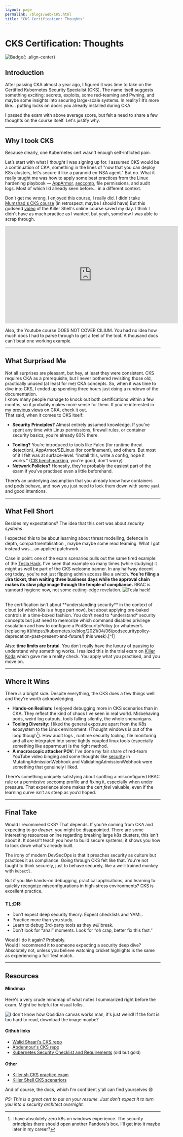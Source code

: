 ```yaml
---
layout: page
permalink: /blogs/web/CKS.html
title: "CKS Certification: Thoughts"
---
```


#  CKS Certification: Thoughts

![Badge](/images/resources/CKS_badge_1.png){: .align-center}


<!-- <figure  class="align-center" >
  <img src="{{ site.url }}{{ site.baseurl }}/images/resources/CKS_badge_1.png" alt="">
</figure> 
<br> -->

## Introduction
After passing CKA almost a year ago, I figured it was time to take on the Certified Kubernetes Security Specialist (CKS). The name itself suggests something exciting: secrets, exploits, some red-teaming and Pwning, and maybe some insights into securing large-scale systems. In reality? It’s more like... putting locks on doors you already installed during CKA.

I passed the exam with above average score, but felt a need to share a few thoughts on the course itself. Let's justify why.

---
## Why I took CKS
Because clearly, one Kubernetes cert wasn't enough self-inflicted pain.


Let’s start with what I *thought* I was signing up for. I assumed CKS would be a continuation of CKA, something in the lines of "now that you can deploy K8s clusters, let's secure it like a paranoid ex-NSA agent." 
But no. What it really taught me was how to apply some best practices from the Linux hardening playbook — [AppArmor](https://apparmor.net/), [seccomp](https://en.wikipedia.org/wiki/Seccomp), file permissions, and audit logs. Most of which I’d already seen before... in a different context.

Don't get me wrong, I enjoyed this course, I really did. I didn't take [Mumshad's CKS course](https://kodekloud.com/courses/certified-kubernetes-security-specialist-cks) (in retrospect, maybe I should have) But this godsend [video](https://www.youtube.com/watch?v=d9xfB5qaOfg) of the Killer Shell's online course saved my day. I think I didn't have as much practice as I wanted, but yeah, somehow I was able to scrap through.

<!-- <iframe width="420" height="315" src="http://www.youtube.com/embed/d9xfB5qaOfg" frameborder="0" allowfullscreen></iframe> -->
<iframe width="560" height="315" src="https://www.youtube.com/embed/d9xfB5qaOfg?si=rzgDZ21skAB7UbXv" title="YouTube video player" frameborder="0" allow="accelerometer; autoplay; clipboard-write; encrypted-media; gyroscope; picture-in-picture; web-share" referrerpolicy="strict-origin-when-cross-origin" allowfullscreen></iframe>


Also, the Youtube course DOES NOT COVER CILIUM. You had no idea how much docs I had to parse through to get a feel of the tool. A thousand docs can’t beat one working example.

---
## What Surprised Me
Not all surprises are pleasant, but hey, at least they were consistent.
CKS requires CKA as a prerequisite, but I never bothered revisiting those old, practically unused (at least for me) CKA concepts. So, when it was time to dive into CKS, I ended up spending three hours just doing a rundown of the documentation. <br>I know many people manage to knock out both certifications within a few months, so it probably makes more sense for them. If you're interested in my [previous views](https://sanathnu.github.io/blogs/web/CKA.html) on CKA, check it out.<br>
That said, when it comes to CKS itself:
* **Security Principles?** Almost entirely assumed knowledge. If you’ve spent any time with Linux permissions, firewall rules, or container security basics, you’re already 80% there.
- **Tooling?** You’re introduced to tools like Falco (for runtime threat detection), AppArmor/SELinux (for confinement), and others. But most of it I felt was at surface-level:  “install this, write a config, hope it works.” ([CIS benchmarking](https://www.cisecurity.org/benchmark/kubernetes), you're good, don't worry)
- **Network Policies?** Honestly, they’re probably the easiest part of the exam if you’ve practised even a little beforehand.

There’s an underlying assumption that you already know how containers and pods behave, and now you just need to lock them down with some `yaml` and good intentions.

---
## What Fell Short
Besides my expectations? The idea that this cert was about _security systems_ .

I expected this to be about learning about threat modelling, defence in depth, compartmentalisation , maybe maybe some read teaming. What I got instead was....an applied patchwork.

Case in point: one of the exam scenarios pulls out the same tired example of the [Tesla Hack](https://www.wired.com/story/cryptojacking-tesla-amazon-cloud/). I’ve seen that example so many times (while studying) it might as well be part of the CKS welcome banner. In any halfway decent org today, you're not just flipping admin access like a switch. **You’re filing a Jira ticket, then waiting three business days while the approval chain makes its slow pilgrimage through the temple of compliance.** RBAC is standard hygiene now, not some cutting-edge revelation.
![Tesla hack!](/images/resources/telsa_hack.png)

<br>
The certification  isn't about **understanding security** in the context of cloud (of which k8s is a huge part now), but about applying pre-baked controls in a time-boxed fashion. You don’t need to *understand* security concepts but just need to memorize which command disables privilege escalation and how to configure a PodSecurityPolicy (or whatever’s [replacing it](https://kubernetes.io/blog/2021/04/06/podsecuritypolicy-deprecation-past-present-and-future/) this week).[^1]

Also: **time limits are brutal**. You don’t really have the luxury of pausing to understand why something works. I realized this in the trial exam on [Killer Koda](https://killercoda.com/killer-shell-cks) which gave me a reality check. You apply what you practised, and you move on.

---
## Where It Wins
There *is* a bright side. Despite everything, the CKS does a few things well and they're worth acknowledging.
- **Hands-on Realism:** I enjoyed debugging more in CKS scenarios than in CKA. They reflect the kind of chaos I've seen in real world. Misbehaving pods, weird log outputs, tools falling silently, the whole shenanigans.
- **Tooling Diversity:** I liked the general exposure apart from the K8s ecosystem to the Linux environment. (Thought windows is out of the loop though[^2]). How audit logs , runtime security tooling, file monitoring and all are integrated into some tightly coupled linux tools (especially something like apparmour) is the right method.
- **A macroscopic attacker POV**: I've done my fair share of red-team YouTube video binging and some thoughts like [security](https://kubenomicon.com/Persistence/Malicious_admission_controller.html) in MutatingAdmissionWebhook and ValidatingAdmissionWebhook were something that genuinely I liked.

There’s something uniquely satisfying about spotting a misconfigured RBAC rule or a permissive seccomp profile and fixing it, especially when under pressure. That experience alone makes the cert *feel* valuable, even if the learning curve isn’t as steep as you’d hoped.

---
## Final Take
Would I recommend CKS? That depends. If you're coming from CKA and expecting to *go deeper*, you might be disappointed. There are some interesting resources online regarding breaking large k8s clusters, this isn't about it. It doesn’t teach you how to build secure systems; it shows you how to lock down what's already built.

The irony of modern DevSecOps is that it preaches security as culture but practices it as compliance. Going through CKS felt like that. You're not taught to think securely, just to behave securely, like a well-trained monkey with `kubectl`. 

But if you like hands-on debugging, practical applications, and learning to quickly recognize misconfigurations in high-stress environments? CKS is excellent practice.
### TL;DR:
- Don’t expect deep security theory. Expect checklists and YAML.
- Practice more than you study.
- Learn to debug 3rd-party tools as they *will* break.
- Don’t look for “aha!” moments. Look for “oh crap, better fix this fast.”

Would I do it again? Probably.  
Would I recommend it to someone expecting a security deep dive? Absolutely not, unless you believe watching cricket highlights is the same as experiencing a full Test match.

---
## Resources
#### Mindmap
Here's a very crude mindmap of what notes I summarized right before the exam. Might be helpful for visual folks. 

![I don't know how Obsidian canvas works man, it's just weird! ](/images/resources/CKS_mindmap.png)
If the font is too hard to read, download the image maybe?

#### Github links
* [Walid Shaari's CKS repo](https://github.com/walidshaari/Certified-Kubernetes-Security-Specialist)
* [Abdennour's CKS repo](https://github.com/abdennour/certified-kubernetes-security-specialist)
* [Kubernetes Security Checklist and Requirements](https://github.com/Vinum-Security/kubernetes-security-checklist) (old but gold)

#### Other
* [Killer.sh CKS practice exam](https://killer.sh/cks)
* [Killer Shell CKS scenariors](https://killercoda.com/killer-shell-cks)

And of course, the docs, which I'm confident y'all can find yourselves 😄

*PS: This is a great cert to put on your resume. Just don't expect it to turn you into a security architect overnight.*

[^1]: I found this very cool gitbook called [The Kubenomicon](https://kubenomicon.com/Kubenomicon.html#what-is-the-kubenomicon) which was actually something that I liked. It gives you "knowledge to the cloud hacker". I still have to read through it.
[^2]: I have absolutely zero k8s on windows experience. The security principles there should open another Pandora's box. I'll get into it maybe later in my career?
